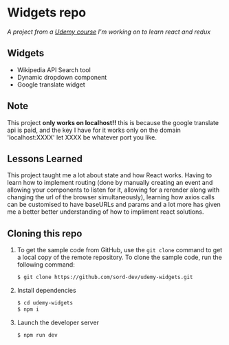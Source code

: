 # Widgets repo

*A project from a [Udemy course](https://www.udemy.com/course/react-redux/learn/lecture/12531408#content) I'm working on to learn react and redux*

## Widgets

 - Wikipedia API Search tool
 - Dynamic dropdown component
 - Google translate widget

## Note

This project **only works on localhost!!** this is because the google translate api is paid, and the key I have for it works only on the domain 'localhost:XXXX' let XXXX be whatever port you like. 

## Lessons Learned

This project taught me a lot about state and how React works. Having to learn how to implement routing (done by manually creating an event and allowing your components to listen for it, allowing for a rerender along with changing the url of the browser simultaneously), learning how axios calls can be customised to have baseURLs and params and a lot more has given me a better better understanding of how to impliment react solutions.


## Cloning this repo

1.  To get the sample code from GitHub, use the  `git clone`  command to get a local copy of the remote repository. To clone the sample code, run the following command:
    
    ```bash
    $ git clone https://github.com/sord-dev/udemy-widgets.git
    ```

    
2.  Install dependencies
    ``` bash 
    $ cd udemy-widgets
    $ npm i
	```

3.  Launch the developer server
    ``` bash 
    $ npm run dev
	```

